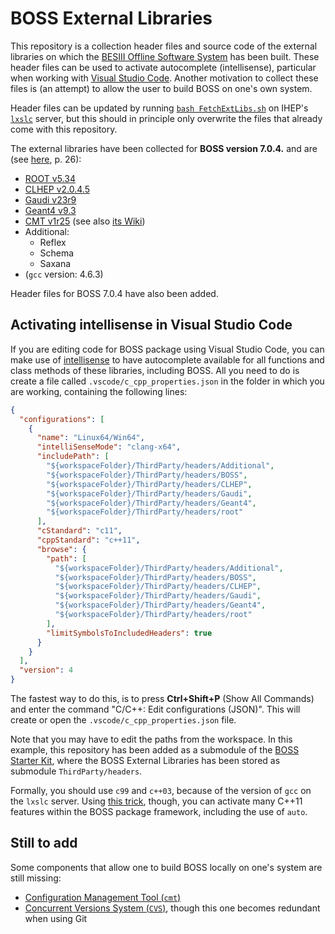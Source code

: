 # BOSS External Libraries

This repository is a collection header files and source code of the external libraries on which the [BESIII Offline Software System](https://besiii.gitbook.io/boss/tutorials/getting-started/intro) has been built. These header files can be used to activate autocomplete (intellisense), particular when working with [Visual Studio Code](https://code.visualstudio.com/). Another motivation to collect these files is (an attempt) to allow the user to build BOSS on one's own system.

Header files can be updated by running [`bash FetchExtLibs.sh`](FetchExtLibs.sh) on IHEP's [`lxslc`](https://besiii.gitbook.io/boss/tutorials/getting-started/server) server, but this should in principle only overwrite the files that already come with this repository.

The external libraries have been collected for **BOSS version 7.0.4.** and are (see [here](https://indico.ihep.ac.cn/event/8569/session/1/contribution/90/material/slides/1.pdf), p. 26):

- [ROOT v5.34](https://root.cern.ch/content/release-53434)
- [CLHEP v2.0.4.5](https://gitlab.cern.ch/CLHEP/CLHEP/tree/91a7f70af08cc371cd303be82951fae0a5364ea1)
- [Gaudi v23r9](https://gitlab.cern.ch/gaudi/Gaudi/tree/dd3b5243ca46915da72d26e46554cd1e5e20710e)
- [Geant4 v9.3](https://gitlab.cern.ch/geant4/geant4/tree/74cad5e589f2f0ce98503e2246afb07c62ffbff0)
- [CMT v1r25](http://www.cmtsite.net/download.html) (see also [its Wiki](https://trac.lal.in2p3.fr/CMT/wiki))
- Additional:
  - Reflex
  - Schema
  - Saxana
- (`gcc` version: 4.6.3)

Header files for BOSS 7.0.4 have also been added.

## Activating intellisense in Visual Studio Code

If you are editing code for BOSS package using Visual Studio Code, you can make use of [intellisense](https://code.visualstudio.com/docs/editor/intellisense) to have autocomplete available for all functions and class methods of these libraries, including BOSS. All you need to do is create a file called `.vscode/c_cpp_properties.json` in the folder in which you are working, containing the following lines:

```json
{
  "configurations": [
    {
      "name": "Linux64/Win64",
      "intelliSenseMode": "clang-x64",
      "includePath": [
        "${workspaceFolder}/ThirdParty/headers/Additional",
        "${workspaceFolder}/ThirdParty/headers/BOSS",
        "${workspaceFolder}/ThirdParty/headers/CLHEP",
        "${workspaceFolder}/ThirdParty/headers/Gaudi",
        "${workspaceFolder}/ThirdParty/headers/Geant4",
        "${workspaceFolder}/ThirdParty/headers/root"
      ],
      "cStandard": "c11",
      "cppStandard": "c++11",
      "browse": {
        "path": [
          "${workspaceFolder}/ThirdParty/headers/Additional",
          "${workspaceFolder}/ThirdParty/headers/BOSS",
          "${workspaceFolder}/ThirdParty/headers/CLHEP",
          "${workspaceFolder}/ThirdParty/headers/Gaudi",
          "${workspaceFolder}/ThirdParty/headers/Geant4",
          "${workspaceFolder}/ThirdParty/headers/root"
        ],
        "limitSymbolsToIncludedHeaders": true
      }
    }
  ],
  "version": 4
}
```

The fastest way to do this, is to press **Ctrl+Shift+P** (Show All Commands) and enter the command "C/C++: Edit configurations (JSON)". This will create or open the `.vscode/c_cpp_properties.json` file.

Note that you may have to edit the paths from the workspace. In this example, this repository has been added as a submodule of the [BOSS Starter Kit](https://github.com/redeboer/BOSS_StarterKit), where the BOSS External Libraries has been stored as submodule `ThirdParty/headers`.

Formally, you should use `c99` and `c++03`, because of the version of `gcc` on the `lxslc` server. Using [this trick](https://github.com/redeboer/BOSS_Tutorials/tree/master/Cpp11Support/Cpp11Support-00-00-00), though, you can activate many C++11 features within the BOSS package framework, including the use of `auto`.

## Still to add

Some components that allow one to build BOSS locally on one's system are still missing:

- [Configuration Management Tool (`cmt`)](https://app.gitbook.com/@besiii/s/boss/tutorials/getting-started/intro#configuration-management-tool-cmt)
- [Concurrent Versions System (`CVS`)](http://polywww.in2p3.fr/activites/physique/glast/workbook/pages/softwareOverview/cvsBasics.htm), though this one becomes redundant when using Git
